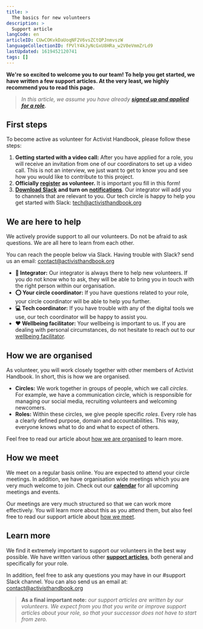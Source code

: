 ```yaml
---
title: >
  The basics for new volunteers
description: >
  Support article
langCode: en
articleID: CUwCOKvkDaUoqNF2V6vsZCtQPJnmvszW
languageCollectionID: fPVlY4kJyNcGxU8HRa_w2V0eVmmZrLd9
lastUpdated: 1619452120741
tags: []
---
```


**We're so excited to welcome you to our team! To help you get started, we have written a few support articles. At the very least, we highly recommend you to read this page.**

> _In this article, we assume you have already_ [_**signed up and applied for a role**_](/join)_**.**_

## First steps

To become active as volunteer for Activist Handbook, please follow these steps:

1.  **Getting started with a video call:** After you have applied for a role, you will receive an invitation from one of our coordinators to set up a video call. This is not an interview, we just want to get to know you and see how you would like to contribute to this project.
2.  **Officially** [**register**](https://airtable.com/shrbfrxknihy8mYXe) **as volunteer.** It is important you fill in this form!
3.  [**Download Slack**](http://slack.com/download) **and turn on** [**notifications**](https://slack.com/intl/en-nl/help/articles/201355156-Configure-your-Slack-notifications). Our integrator will add you to channels that are relevant to you. Our tech circle is happy to help you get started with Slack: [tech@activisthandbook.org](/support/basics/tech@activisthandbook.org)

## We are here to help

We actively provide support to all our volunteers. Do not be afraid to ask questions. We are all here to learn from each other.

You can reach the people below via Slack. Having trouble with Slack? send us an email: [contact@activisthandbook.org](mailto:contact@activisthandbook.org)

-   **👋 Integrator:** Our integrator is always there to help new volunteers. If you do not know who to ask, they will be able to bring you in touch with the right person within our organisation.
-   **⭕️ Your circle coordinator:** If you have questions related to your role, your circle coordinator will be able to help you further.
-   **💻 Tech coordinator:** If you have trouble with any of the digital tools we use, our tech coordinator will be happy to assist you.
-   **❤️ Wellbeing facilitator:** Your wellbeing is important to us. If you are dealing with personal circumstances, do not hesitate to reach out to our [wellbeing facilitator](/support/wellbeing).

## How we are organised

As volunteer, you will work closely together with other members of Activist Handbook. In short, this is how we are organised.

-   **Circles:** We work together in groups of people, which we call _circles_. For example, we have a communication circle, which is responsible for managing our social media, recruiting volunteers and welcoming newcomers.
-   **Roles:** Within these circles, we give people specific _roles_. Every role has a clearly defined purpose, domain and accountabilities. This way, everyone knows what to do and what to expect of others.

Feel free to read our article about [how we are organised](/support/organisation) to learn more.

## **How we meet**

We meet on a regular basis online. You are expected to attend your circle meetings. In addition, we have organisation wide meetings which you are very much welcome to join. Check out our [**calendar**](https://calendar.google.com/calendar/u/0?cid=Y29udGFjdEBhY3RpdmlzdGhhbmRib29rLm9yZw) for all upcoming meetings and events.

Our meetings are very much structured so that we can work more effectively. You will learn more about this as you attend them, but also feel free to read our support article about [how we meet](/support/meetings).

## Learn more

We find it extremely important to support our volunteers in the best way possible. We have written various other [**support articles**](/support/website), both general and specifically for your role.

In addition, feel free to ask any questions you may have in our #support Slack channel. You can also send us an email at: [contact@activisthandbook.org](mailto:contact@activisthandbook.org)

> **As a final important note:** _our support articles are written by our volunteers. We expect from you that you write or improve support articles about your role, so that your successor does not have to start from zero._